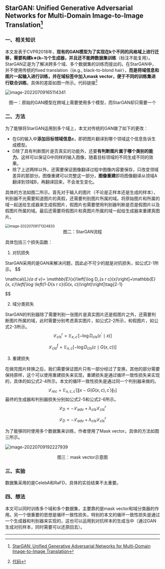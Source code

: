 ## StarGAN: Unified Generative Adversarial Networks for Multi-Domain Image-to-Image Translation[^1]
### 一、相关知识

本文发表于CVPR2018年，**现有的GAN模型为了实现在k个不同的风格域上进行迁移，需要构建k∗(k−1)个生成器，并且还不能跨数据集训练**（标注不能复用）。StarGAN正是为了解决跨多个域、多个数据集的训练而提出的。在StarGAN中，并不使用传统的fixed translation（(e.g., black-to-blond hair），**而是将域信息和图片一起输入进行训练，并在域标签中加入mask vector，便于不同的训练集进行联合训练**。具体的差距如图一所示。代码链接[^2]

![image-20220709165114341](F:\学习\论文笔记\图片\image-20220709165114341.png)

<center>
    图一：原始的GAN模型在跨域上需要使用多个模型，而StarGAN却只需要一个
</center>

### 二、方法

为了能够将StarGAN运用到多个域上，本文对传统的GAN做了如下的更改：

* 在G的输入中**添加目标领域信息c**，即把图片翻译到哪个领域这个信息告诉生成模型。
* D除了具有判断图片是否真实的功能外，还要**有判断图片属于哪个类别的能力**。这样可以保证G中同样的输入图像，随着目标领域的不同生成不同的效果。
* 除了上述两样以外，还需要保证图像翻译过程中图像内容要保存，只改变领域差异的那部分。图像重建可以完整这一部分，**图像重建**即将图像翻译从领域A翻译到领域B，再翻译回来，不会发生变化。

具体的方法如图二所示。首先对于输入的图片（不论是正样本还是生成的样本），判别器不光需要知道图片的真假，还需要判别图片所属的域。将原始图片和所属的域一起送给生成器来生成假图片，假图片也需要使用判别器判断是否是假图片以及假图片所属的域。最后还需要将假图片和真图片所属的域一起给生成器来重建真图片。

<img src="F:\学习\论文笔记\图片\image-20220709171324833.png" alt="image-20220709171324833" style="zoom:80%;" />

<center>
    图二：StarGAN流程
</center>



具体包括三个损失函数：

1. 对抗损失

StarGAN采用的是GAN来解决问题，因此必不可少的就是对抗损失，如公式2-1所示。
$$

\mathcal{L}_{a d v}= \mathbb{E}_{x}\left[\log D_{s r c}(x)\right]+\mathbb{E}_{x, c}\left[\log \left(1-D_{s r c}(G(x, c))\right)\right]\tag{2-1}
$$

2. 域分类损失

StarGAN的判别器除了需要判别一张图片是真实图片还是假图片之外，还需要判断图片所属的域，此时需要分别考虑真实图片，如公式2-2所示，和假图片，如公式2-3所示。
$$
\mathcal{L}_{c l s}^{r}=\mathbb{E}_{x, c^{\prime}}\left[-\log D_{c l s}\left(c^{\prime} \mid x\right)\right]\tag{2-2}
$$

$$
\mathcal{L}_{c l s}^{f}=\mathbb{E}_{x, c}\left[-\log D_{c l s}(c \mid G(x, c))\right]\tag{2-3}
$$

3. 重建损失

在做完图片转换之后，我们需要保证图片只有一部分经过了变换，其他的部分需要保持原样，这个可以使用重建损失来实现，重建损失是通过循环一致性损失来实现的，具体的如公式2-4所示。本文的循环一致性损失是通过同一个判别器来做的。
$$
\mathcal{L}_{r e c}=\mathbb{E}_{x, c, c^{\prime}}\left[\left\|x-G\left(G(x, c), c^{\prime}\right)\right\|_{1}\right]\tag{2-4}
$$
最终的生成器和判别器损失分别如公式2-5和公式2-6所示。
$$
\mathcal{L}_{D}=-\mathcal{L}_{a d v}+\lambda_{c l s} \mathcal{L}_{c l s}^{r}\tag{2-5}
$$

$$
\mathcal{L}_{D}=-\mathcal{L}_{a d v}+\lambda_{c l s} \mathcal{L}_{c l s}^{r}\tag{2-6}
$$

为了能够同时使用多个数据集来训练，作者使用了Mask vector。具体的方法如图三所示。

![image-20220709192227939](F:\学习\论文笔记\图片\image-20220709192227939.png)

<center>
    图三：mask vector示意图
</center>

### 三、实验

数据集采用的是CelebA和RaFD，具体的实验结果不太重要。

### 四、想法

本文可以同时训练多个域和多个数据集，主要靠的是mask vector和域分类器的作用。另一个很重要的思想是循环一致性损失，特别的本文的循环一致性损失是通过一个生成器和判别器来实现的，这也可以运用到对抗样本的生成当中（通过GAN生成对抗样本，同时需要可以还原回去）。

-------

[^1]:[StarGAN: Unified Generative Adversarial Networks for Multi-Domain Image-to-Image Translation](https://arxiv.org/abs/1711.09020)
[^2]:[代码](https://github.com/yunjey/StarGAN)